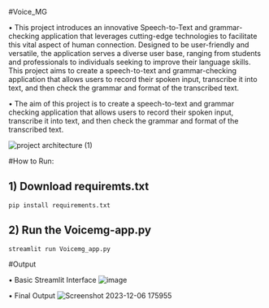 #Voice_MG

• This project introduces an innovative Speech-to-Text and grammar-checking application that leverages cutting-edge technologies to facilitate this vital aspect of human connection. Designed to be user-friendly and versatile, the application serves a diverse user base, ranging from students and professionals to individuals seeking to improve their language skills. 
 This project aims to create a speech-to-text and grammar-checking application that allows users to record their spoken input, transcribe it into text, and then check the grammar and format of the transcribed text.
 
• The aim of this project is to create a speech-to-text and grammar checking application that allows users to record their spoken input, transcribe it into text, and then check the grammar and format of the transcribed text.

![project architecture (1)](https://github.com/vikrantvikaasa27/Voice_MG/assets/94424716/797c816e-1e4c-4b9c-b6e4-505597e03118)


#How to Run:

## 1) Download requiremts.txt 

```
pip install requirements.txt
```

## 2) Run the Voicemg-app.py

```
streamlit run Voicemg_app.py
```
#Output

• Basic Streamlit Interface
![image](https://github.com/vikrantvikaasa27/Voice_MG/assets/94424716/43acc828-e3f8-4d61-a1bd-c8bd2c966f98)

• Final Output
![Screenshot 2023-12-06 175955](https://github.com/vikrantvikaasa27/Voice_MG/assets/94424716/e70f2ea6-af0f-4596-a18b-3f41eeb1df6b)
